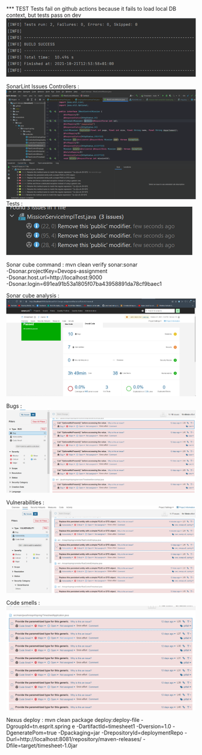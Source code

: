 *** TEST
Tests fail on github actions because it fails to load local DB context, but tests pass on dev 
![Passing tests](screenshots/img.png)

SonarLint Issues 
Controllers :
![SonarLint suggestions for MissionController](screenshots/sonarlint-mission-controller.png)
Tests :
![SonarLint suggestions for MissionTest](screenshots/mission-test-sonarlint-issues.png)


Sonar cube command : 
mvn clean verify sonar:sonar \
-Dsonar.projectKey=Devops-assignment \
-Dsonar.host.url=http://localhost:9000 \
-Dsonar.login=691ea91b53a1805f07ba43958891da78cf9baec1

Sonar cube analysis : 
![Sonarcube global metrics](screenshots/sonarcube1.png)

Bugs :
![Sonarcube bugs](screenshots/sonarcube2.png)

Vulnerabilities :
![Sonarcube vulnerabilities](screenshots/sonarcube3.png)

Code smells :
![img.png](screenshots/sonarcube4.png)

Nexus deploy :
mvn clean package deploy:deploy-file -DgroupId=tn.esprit.spring e -DartifactId=timesheet1 -Dversion=1.0 -DgeneratePom=true -Dpackaging=jar -DrepositoryId=deploymentRepo -Durl=http://localhost:8081/repository/maven-releases/ -Dfile=target/timesheet-1.0jar
